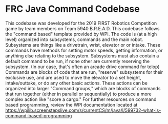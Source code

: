 # FRC Java Command Codebase

This codebase was developed for the 2019 FIRST Robotics Competition game by team members on Team 5940 B.R.E.A.D. This codebase follows the "command based" template provided by WPI. The code is (at a high level) organized into subsystems, commands and the main robot. Subsystems are things like a drivetrain, wrist, elevator or or intake. These commands have methods for setting motor speeds, getting information, or anything else relating to the subsystem. Subsystems must also contain a default command to be run, if none other are currently reserving the subsystem. (In our case, that's often an arcade drive command for telop) Commands are blocks of code that are run, "reserve" subsystems for their exclusive use, and are used to move the elevator to a set height, intake/outtake, or do any other basic actions. These actions can be organized into larger "Command groups," which are blocks of commands that run together (either in parallel or sequentially) to produce a more complex action like "score a cargo." For further resources on command based programming, review the WPI documentation located at https://wpilib.screenstepslive.com/s/currentCS/m/java/l/599732-what-is-command-based-programming